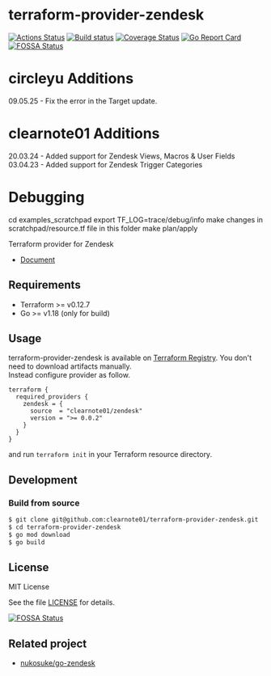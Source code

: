 # terraform-provider-zendesk

[![Actions Status](https://github.com/nukosuke/terraform-provider-zendesk/workflows/CI/badge.svg)](https://github.com/nukosuke/terraform-provider-zendesk/actions)
[![Build status](https://ci.appveyor.com/api/projects/status/ti5il35v6a6ankcq/branch/master?svg=true)](https://ci.appveyor.com/project/nukosuke/terraform-provider-zendesk/branch/master)
[![Coverage Status](https://coveralls.io/repos/github/nukosuke/terraform-provider-zendesk/badge.svg?branch=master)](https://coveralls.io/github/nukosuke/terraform-provider-zendesk?branch=master)
[![Go Report Card](https://goreportcard.com/badge/github.com/nukosuke/terraform-provider-zendesk)](https://goreportcard.com/report/github.com/nukosuke/terraform-provider-zendesk)
[![FOSSA Status](https://app.fossa.io/api/projects/git%2Bgithub.com%2Fnukosuke%2Fterraform-provider-zendesk.svg?type=shield)](https://app.fossa.io/projects/git%2Bgithub.com%2Fnukosuke%2Fterraform-provider-zendesk?ref=badge_shield)

# circleyu Additions
09.05.25 - Fix the error in the Target update.

# clearnote01 Additions

20.03.24 - Added support for Zendesk Views, Macros & User Fields
03.04.23 - Added support for Zendesk Trigger Categories

# Debugging

cd examples_scratchpad
export TF_LOG=trace/debug/info
make changes in scratchpad/resource.tf file in this folder
make plan/apply

Terraform provider for Zendesk

- [Document](https://registry.terraform.io/providers/clearnote01/zendesk/latest/docs)

## Requirements

- Terraform >= v0.12.7
- Go >= v1.18 (only for build)

## Usage

terraform-provider-zendesk is available on [Terraform Registry](https://registry.terraform.io). You don't need to download artifacts manually.  
Instead configure provider as follow.

```hcl
terraform {
  required_providers {
    zendesk = {
      source  = "clearnote01/zendesk"
      version = ">= 0.0.2"
    }
  }
}
```

and run `terraform init` in your Terraform resource directory.

## Development

### Build from source

```sh
$ git clone git@github.com:clearnote01/terraform-provider-zendesk.git
$ cd terraform-provider-zendesk
$ go mod download
$ go build
```

## License

MIT License

See the file [LICENSE](./LICENSE) for details.

[![FOSSA Status](https://app.fossa.io/api/projects/git%2Bgithub.com%2Fnukosuke%2Fterraform-provider-zendesk.svg?type=large)](https://app.fossa.io/projects/git%2Bgithub.com%2Fnukosuke%2Fterraform-provider-zendesk?ref=badge_large)

## Related project

- [nukosuke/go-zendesk](https://github.com/nukosuke/go-zendesk)
